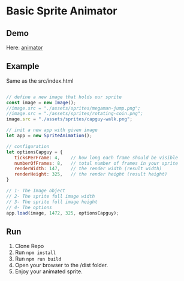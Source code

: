 # Basic Sprite Animator

## Demo

Here: [animator](https://bertmaurau.be/projects/sprite-animator/)

## Example

Same as the src/index.html

```js

// define a new image that holds our sprite
const image = new Image();
//image.src = "./assets/sprites/megaman-jump.png";
//image.src = "./assets/sprites/rotating-coin.png";
image.src = "./assets/sprites/capguy-walk.png";

// init a new app with given image
let app = new SpriteAnimation();

// configuration
let optionsCapguy = {
   ticksPerFrame: 4,    // how long each frame should be visible
   numberOfFrames: 8,   // total number of frames in your sprite
   renderWidth: 147,    // the render width (result width)
   renderHeight: 325,   // the render height (result height)
}

// 1- The Image object
// 2- The sprite full image width
// 3- The sprite full image height
// 4- The options
app.load(image, 1472, 325, optionsCapguy);

```

## Run

1. Clone Repo  
2. Run `npm install`  
3. Run `npm run build`  
4. Open your browser to the /dist folder.  
5. Enjoy your animated sprite.  



